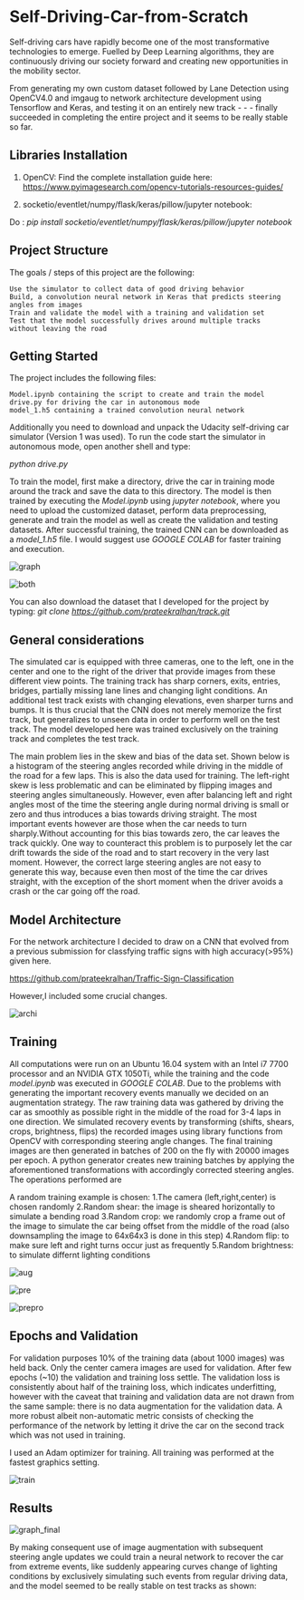 # Self-Driving-Car-from-Scratch
Self-driving cars have rapidly become one of the most transformative technologies to emerge. Fuelled by Deep Learning algorithms, they are continuously driving our society forward and creating new opportunities in the mobility sector.

From generating my own custom dataset followed by Lane Detection using OpenCV4.0 and imgaug to network architecture development using Tensorflow and Keras, and testing it on an entirely new track - - - finally succeeded in completing the entire project and it seems to be really stable so far. 

## Libraries Installation
1. OpenCV:
Find the complete installation guide here: https://www.pyimagesearch.com/opencv-tutorials-resources-guides/

2. socketio/eventlet/numpy/flask/keras/pillow/jupyter notebook:

Do : _pip install socketio/eventlet/numpy/flask/keras/pillow/jupyter notebook_

## Project Structure

The goals / steps of this project are the following:

    Use the simulator to collect data of good driving behavior
    Build, a convolution neural network in Keras that predicts steering angles from images
    Train and validate the model with a training and validation set
    Test that the model successfully drives around multiple tracks  without leaving the road
    
## Getting Started

The project includes the following files:

    Model.ipynb containing the script to create and train the model
    drive.py for driving the car in autonomous mode
    model_1.h5 containing a trained convolution neural network
    
Additionally you need to download and unpack the Udacity self-driving car simulator (Version 1 was used). To run the code start the simulator in autonomous mode, open another shell and type:

_python drive.py_

To train the model, first make a directory, drive the car in training mode around the track and save the data to this directory. The model is then trained by executing the _Model.ipynb_ using _jupyter notebook_, where you need to upload the customized dataset, perform data preprocessing, generate and train the model as well as create the validation and testing datasets. After successful training, the trained CNN can be downloaded as a _model_1.h5_ file.
I would suggest use _GOOGLE COLAB_ for faster training and execution.

![graph](https://user-images.githubusercontent.com/29462447/50538264-a00f5180-0b92-11e9-8d40-826e07ff5564.png)

![both](https://user-images.githubusercontent.com/29462447/50538271-c33a0100-0b92-11e9-9e9f-048ac4243e00.png)

You can also download the dataset that I developed for the project by typing: _git clone https://github.com/prateekralhan/track.git_

## General considerations

The simulated car is equipped with three cameras, one to the left, one in the center and one to the right of the driver that provide images from these different view points. The training track has sharp corners, exits, entries, bridges, partially missing lane lines and changing light conditions. An additional test track exists with changing elevations, even sharper turns and bumps. It is thus crucial that the CNN does not merely memorize the first track, but generalizes to unseen data in order to perform well on the test track. The model developed here was trained exclusively on the training track and completes the test track.

The main problem lies in the skew and bias of the data set. Shown below is a histogram of the steering angles recorded while driving in the middle of the road for a few laps. This is also the data used for training. The left-right skew is less problematic and can be eliminated by flipping images and steering angles simultaneously. However, even after balancing left and right angles most of the time the steering angle during normal driving is small or zero and thus introduces a bias towards driving straight. The most important events however are those when the car needs to turn sharply.Without accounting for this bias towards zero, the car leaves the track quickly. One way to counteract this problem is to purposely let the car drift towards the side of the road and to start recovery in the very last moment. However, the correct large steering angles are not easy to generate this way, because even then most of the time the car drives straight, with the exception of the short moment when the driver avoids a crash or the car going off the road.

## Model Architecture

For the network architecture I decided to draw on a CNN that evolved from a previous submission for classfying traffic signs with high accuracy(>95%) given here. 

https://github.com/prateekralhan/Traffic-Sign-Classification

However,I included some crucial changes.

![archi](https://user-images.githubusercontent.com/29462447/50538200-dac4ba00-0b91-11e9-9bd6-c487c77cb1fd.png)

## Training

All computations were run on an Ubuntu 16.04 system with an Intel i7 7700 processor and an NVIDIA GTX 1050Ti, while the training and the code _model.ipynb_ was executed in _GOOGLE COLAB_.
Due to the problems with generating the important recovery events manually we decided on an augmentation strategy. The raw training data was gathered by driving the car as smoothly as possible right in the middle of the road for 3-4 laps in one direction. We simulated recovery events by transforming (shifts, shears, crops, brightness, flips) the recorded images using library functions from OpenCV with corresponding steering angle changes. The final training images are then generated in batches of 200 on the fly with 20000 images per epoch. A python generator creates new training batches by applying the aforementioned transformations with accordingly corrected steering angles. The operations performed are

A random training example is chosen:
    1.The camera (left,right,center) is chosen randomly
    2.Random shear: the image is sheared horizontally to simulate a bending road
    3.Random crop: we randomly crop a frame out of the image to simulate the car being offset from the middle of the road (also     downsampling the image to 64x64x3 is done in this step)
    4.Random flip: to make sure left and right turns occur just as frequently
    5.Random brightness: to simulate differnt lighting conditions

![aug](https://user-images.githubusercontent.com/29462447/50538216-3f801480-0b92-11e9-9be2-2c40fa2ae36f.png)

![pre](https://user-images.githubusercontent.com/29462447/50538220-44dd5f00-0b92-11e9-8f9c-60458c01ff5e.png)

![prepro](https://user-images.githubusercontent.com/29462447/50538221-4870e600-0b92-11e9-88d6-21f7ee8cf3f6.png)
    
## Epochs and Validation

For validation purposes 10% of the training data (about 1000 images) was held back. Only the center camera images are used for validation. After few epochs (~10) the validation and training loss settle. The validation loss is consistently about half of the training loss, which indicates underfitting, however with the caveat that training and validation data are not drawn from the same sample: there is no data augmentation for the validation data. A more robust albeit non-automatic metric consists of checking the performance of the network by letting it drive the car on the second track which was not used in training.

I used an Adam optimizer for training. All training was performed at the fastest graphics setting.

![train](https://user-images.githubusercontent.com/29462447/50538286-05fbd900-0b93-11e9-9d81-15ae23812346.png)

## Results

![graph_final](https://user-images.githubusercontent.com/29462447/50538302-4ce9ce80-0b93-11e9-8d14-105b8b19d148.png)

By making consequent use of image augmentation with subsequent steering angle updates we could train a neural network to recover the car from extreme events, like suddenly appearing curves change of lighting conditions by exclusively simulating such events from regular driving data, and the model seemed to be really stable on test tracks as shown:


